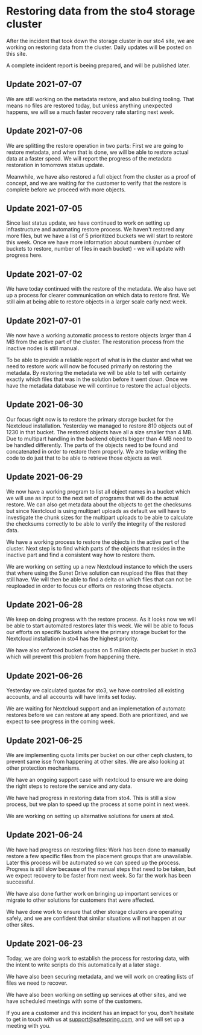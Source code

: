 # Restoring data from the sto4 storage cluster

After the incident that took down the storage cluster in our sto4 site, we are working on restoring data from the cluster. Daily updates will be posted on this site.

A complete incident report is beeing prepared, and will be published later.

## Update 2021-07-07

We are still working on the metadata restore, and also building tooling. That means no files are restored today, but unless anything unexpected happens, we will se a much faster recovery rate starting next week. 

## Update 2021-07-06

We are splitting the restore operation in two parts: First we are going to restore metadata, and when that is done, we will be able to restore actual data at a faster speed. We will report the progress of the metadata restoration in tomorrows status update.

Meanwhile, we have also restored a full object from the cluster as a proof of concept, and we are waiting for the customer to verify that the restore is complete before we proceed with more objects.

## Update 2021-07-05

Since last status update, we have continued to work on setting up infrastructure and automating restore process. We haven't restored any more files, but we have a list of 5 prioritized buckets we will start to restore this week. Once we have more information about numbers (number of buckets to restore, number of files in each bucket) - we will update with progress here.

## Update 2021-07-02
We have today continued with the restore of the metadata. We also have set up a process for clearer communication on which data to restore first. We still aim at being able to restore objects in a larger scale early next week. 


## Update 2021-07-01
We now have a working automatic process to restore objects larger than 4 MB from the active part of the cluster. The restoration process from the inactive nodes is still manual.

To be able to provide a reliable report of what is in the cluster and what we need to restore work will now be focused primarly on restoring the metadata. By restoring the metadata we will be able to tell with certainty exactly which files that was in the solution before it went down. Once we have the metadata database we will continue to restore the actual objects.


## Update 2021-06-30
Our focus right now is to restore the primary storage bucket for the Nextcloud installation. Yesterday we managed to restore 810 objects out of 1230 in that bucket. The restored objects have all a size smaller than 4 MB. Due to multipart handling in the backend objects bigger than 4 MB need to be handled differently. The parts of the objects need to be found and concatenated in order to restore them properly. We are today writing the code to do just that to be able to retrieve those objects as well.


## Update 2021-06-29
We now have a working program to list all object names in a bucket which we will use as
input to the next set of programs that will do the actual restore. We can also get metadata about the objects to get the checksums but since Nextcloud is using multipart uploads as default we will have to investigate the chunk sizes for the multipart uploads to be able to calculate the checksums correctly to be able to verify the integrity of the restored data.

We have a working process to restore the objects in the active part of the cluster. Next step is to find which parts of the objects that resides in the inactive part and find a consistent way how to restore them.

We are working on setting up a new Nextcloud instance to which the users that where using the Sunet Drive solution can reupload the files that they still have. We will then be able to find a delta on which files that can not be reuploaded in order to focus our efforts on restoring those objects.


## Update 2021-06-28
We keep on doing progress with the restore process. As it looks now we will be able to start automated restores later this week. We will be able to focus our efforts on specifik buckets where the primary storage bucket for the Nextcloud installation in sto4 has the highest priority.

We have also enforced bucket quotas on 5 million objects per bucket in sto3 which will prevent this problem from happening there.

## Update 2021-06-26

Yesterday we calculated quotas for sto3, we have controlled all existing
accounts, and all accounts will have limits set today.

We are waiting for Nextcloud support and an implemetation of automatc restores
before we can restore at any speed. Both are prioritized, and we expect to see
progress in the coming week.

## Update 2021-06-25

We are implementing quota limits per bucket on our other ceph clusters, to
prevent same isse from happening at other sites. We are also looking at other
protection mechanisms.

We have an ongoing support case with nextcloud to ensure we are doing the right
steps to restore the service and any data.

We have had progress in restoring data from sto4. This is still a slow process,
but we plan to speed up the process at some point in next week. 

We are working on setting up alternative solutions for users at sto4. 
 
## Update 2021-06-24

We have had progress on restoring files: Work has been done to manually restore a few specific files from the placement groups that are unavailable. Later this process will be automated so we can speed up the process. Progress is still slow because of the manual steps that need to be taken, but we expect recovery to be faster from next week. So far the work has been successful.

We have also done further work on bringing up important services or migrate to other solutions for customers that were affected.

We have done work to ensure that other storage clusters are operating safely, and we are confident that similar situations will not happen at our other sites.

## Update 2021-06-23

Today, we are doing work to establish the process for restoring data, with the intent to write scripts do this automatically at a later stage.

We have also been securing metadata, and we will work on creating lists of files we need to recover.

We have also been working on setting up services at other sites, and we have scheduled meetings with some of the customers. 

If you are a customer and this incident has an impact for you, don't hesitate to get in touch with us at support@safespring.com, and we will set up a meeting with you.
